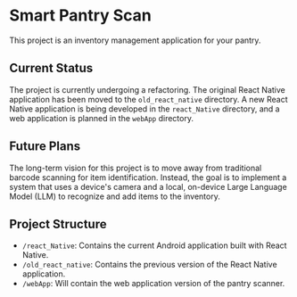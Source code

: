 # Smart Pantry Scan

This project is an inventory management application for your pantry.

## Current Status

The project is currently undergoing a refactoring. The original React Native application has been moved to the `old_react_native` directory. A new React Native application is being developed in the `react_Native` directory, and a web application is planned in the `webApp` directory.

## Future Plans

The long-term vision for this project is to move away from traditional barcode scanning for item identification. Instead, the goal is to implement a system that uses a device's camera and a local, on-device Large Language Model (LLM) to recognize and add items to the inventory.

## Project Structure

*   `/react_Native`: Contains the current Android application built with React Native.
*   `/old_react_native`: Contains the previous version of the React Native application.
*   `/webApp`: Will contain the web application version of the pantry scanner.
